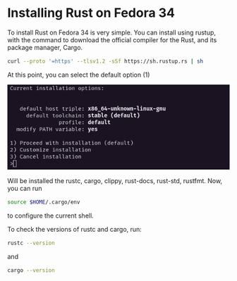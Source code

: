 # Installing Rust on Fedora 34

To install Rust on Fedora 34 is very simple. You can install using rustup, with the command to download the official compiler for the Rust, and its package manager, Cargo.

```bash 
curl --proto '=https' --tlsv1.2 -sSf https://sh.rustup.rs | sh
```
At this point, you can select the default option (1)

<img src="../assets/install-rust.png" />

Will be installed the rustc, cargo, clippy, rust-docs, rust-std, rustfmt. Now, you can run


```bash 
source $HOME/.cargo/env
```

to configure the current shell.

To check the versions of rustc and cargo, run:

```bash 
rustc --version
```
and

```bash 
cargo --version
```
